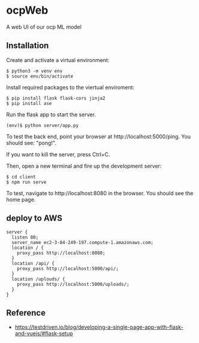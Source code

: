 # ocpWeb
A web UI of our ocp ML model

## Installation
Create and activate a virtual environment:
```
$ python3 -m venv env
$ source env/bin/activate
```

Install required packages to the viertual enviroment:
```
$ pip install flask flask-cors jinja2
$ pip install ase
```


Run the flask app to start the server. 
```
(env)$ python server/app.py
```
To test the back end, point your browser at http://localhost:5000/ping. You should see: "pong!".

If you want to kill the server, press Ctrl+C.

Then, open a new terminal and fire up the development server:
```
$ cd client
$ npm run serve
```
To test, navigate to http://localhost:8080 in the browser. You should see the home page.



## deploy to AWS

```
server {
  listen 80;
  server_name ec2-3-84-249-197.compute-1.amazonaws.com;
  location / {
    proxy_pass http://localhost:8080;
  }
  location /api/ {
    proxy_pass http://localhost:5000/api/;
  }
  location /uplouds/ {
    proxy_pass http://localhost:5000/uploads/;
  }
}

```
## Reference
- https://testdriven.io/blog/developing-a-single-page-app-with-flask-and-vuejs/#flask-setup
